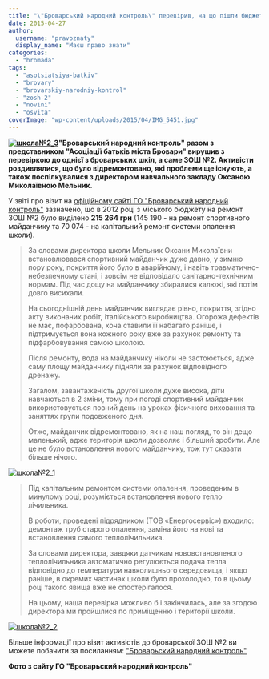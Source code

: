 ```yaml
---
title: "\"Броварський народний контроль\" перевірив, на що пішли бюджетні кошти в ЗОШ №2"
date: 2015-04-27
author: 
  username: "pravoznaty"
  display_name: "Маєш право знати"
categories: 
  - "hromada"
tags: 
  - "asotsiatsiya-batkiv"
  - "brovary"
  - "brovarskiy-narodniy-kontrol"
  - "zosh-2"
  - "novini"
  - "osvita"
coverImage: "wp-content/uploads/2015/04/IMG_5451.jpg"
---
```


**[![школа№2_3](https://mpz.brovary.org/wp-content/uploads/2015/04/IMG_5451.jpg)](https://mpz.brovary.org/wp-content/uploads/2015/04/IMG_5451.jpg)"Броварський народний контроль" разом з представником "Асоціації батьків міста Бровари" вирушив з перевіркою до однієї з броварських шкіл, а саме ЗОШ №2. Активісти роздивлялися, що було відремонтовано, які проблеми ще існують, а також поспілкувалися з директором навчального закладу Оксаною Миколаївною Мельник.**

У звіті про візит на [офіційному сайті ГО "Броварський народний контроль"](http://nk.mybrovary.com/sekreti-vedennya-gospodarstva-vid-direktora-shkoli-2/) зазначено, що в 2012 році з міського бюджету на ремонт ЗОШ №2 було виділено **215 264 грн** (145 190 - на ремонт спортивного майданчику та 70 074 - на капітальний ремонт системи опалення школи).

> За словами директора школи Мельник Оксани Миколаївни встановлювався спортивний майданчик дуже давно, у зимню пору року, покриття його було в аварійному, і навіть травматично-небезпечному стані, і зовсім не відповідало санітарно-технічним нормам. Під час дощу на майданчику збиралися калюжі, які потім довго висихали.
> 
> На сьогоднішній день майданчик виглядає рівно, покриття, згідно акту виконаних робіт, італійського виробництва. Огорожа дефектів не має, пофарбована, хоча ставили її набагато раніше, і підтримується вона кожного року вже за рахунок ремонту та підфарбовування самою школою.
> 
> Після ремонту, вода на майданчику ніколи не застоюється, адже саму площу майданчику підняли за рахунок відповідного дренажу.
> 
> Загалом, завантаженість другої школи дуже висока, діти навчаються в 2 зміни, тому при погоді спортивний майданчик використовується повний день на уроках фізичного виховання та заняттях групи подовженого дня.
> 
> Отже, майданчик відремонтовано, як на наш погляд, то він дещо маленький, адже територія школи дозволяє і більший зробити. Але це не було встановлення нового майданчику, тож тут сказати більше нічого.

[![школа№2_1](https://mpz.brovary.org/wp-content/uploads/2015/04/IMG_5472.jpg)](https://mpz.brovary.org/wp-content/uploads/2015/04/IMG_5472.jpg)

> Під капітальним ремонтом системи опалення, проведеним в минулому році, розуміється встановлення нового тепло лічильника.
> 
> В роботи, проведені підрядником (ТОВ «Енергосервіс») входило: демонтаж труб старого опалення, заміна його на нові та встановлення самого теплолічильника.
> 
> За словами директора, завдяки датчикам нововстановленого теплолічильника автоматично регулюється подача тепла відповідно до температури навколишнього середовища, і якщо раніше, в окремих частинах школи було прохолодно, то в цьому році такого явища вже не спостерігалося.
> 
> На цьому, наша перевірка можливо б і закінчилась, але за згодою директора ми пройшлися по приміщенню і території школи.

[![школа№2_2](https://mpz.brovary.org/wp-content/uploads/2015/04/113.jpg)](https://mpz.brovary.org/wp-content/uploads/2015/04/113.jpg)

Більше інформації про візит активістів до броварської ЗОШ №2 ви можете побачити за посиланням: ["Броварьский народний контроль"](http://nk.mybrovary.com/sekreti-vedennya-gospodarstva-vid-direktora-shkoli-2/)

**Фото з сайту ГО "Броварьский народний контроль"**
